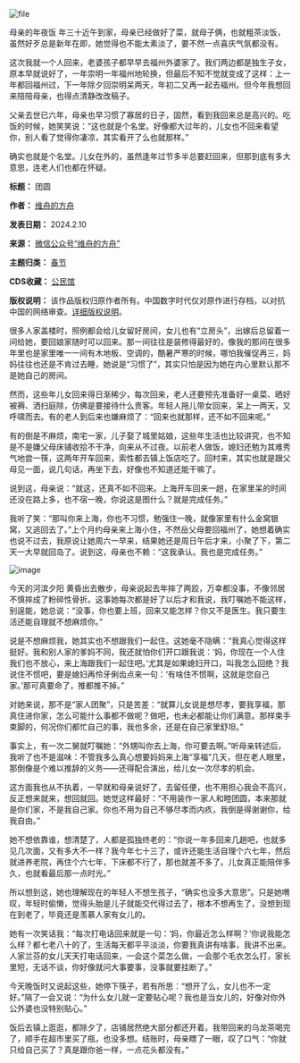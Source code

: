 ![file](https://chinadigitaltimes.net/chinese/files/2024/02/image-1707667003431.png)  

母亲的年夜饭
年三十近午到家，母亲已经做好了菜，就母子俩，也就粗茶淡饭，虽然好歹总是新年在即，她觉得也不能太素淡了，要不然一点喜庆气氛都没有。


这次我就一个人回来，老婆孩子都早早去福州外婆家了。我们两边都是独生子女，原本早就说好了，一年崇明一年福州地轮换，但最后不知不觉就变成了这样：上一年都回福州过，下一年除夕回崇明呆两天，年初二又再一起去福州。但今年我想回来陪陪母亲，也得点清静改改稿子。


父亲去世已六年，母亲也早习惯了寡居的日子，固然，看到我回来总是高兴的。吃饭的时候，她笑笑说：“这也就是个名堂。好像都大过年的，儿女也不回来看望你，别人看了觉得你凄凉，其实看开了么也就那样。” 


确实也就是个名堂。儿女在外的，虽然逢年过节多半总要赶回来，但那到底有多大意思，连老人们也都在怀疑。 




**标题：** 团圆  

**作者：** [维舟的方舟](https://chinadigitaltimes.net/space/维舟的方舟)  

**发表日期：** 2024.2.10  

**来源：** [微信公众号“维舟的方舟”](https://web.archive.org/web/https://mp.weixin.qq.com/s/Wa8DABgddhmS6WHgl3nAfg)  

**主题归类：** [春节](https://chinadigitaltimes.net/space/春节)  

**CDS收藏：** [公民馆](https://chinadigitaltimes.net/space/%E5%85%AC%E6%B0%91%E9%A6%86)  

**版权说明：** 该作品版权归原作者所有。中国数字时代仅对原作进行存档，以对抗中国的网络审查。[详细版权说明](https://chinadigitaltimes.net/chinese/copyright)。


很多人家盖楼时，照例都会给儿女留好房间，女儿也有“立房头”，出嫁后总留着一间给她，要回娘家随时可以回来。那一间往往是装修得最好的，像我的那间在很多年里也是家里唯一一间有木地板、空调的，酷暑严寒的时候，哪怕我催促再三，妈妈往往也还是不肯过去睡，她说是“习惯了”，其实只怕是因为她在内心里默认那不是她自己的房间。 


然而，这些年儿女回来得日渐稀少，每次回来，老人还要预先准备好一桌菜、晒好被褥、洒扫庭除，仿佛是要接待什么贵客。年轻人拖儿带女回来，呆上一两天，又呼啸而去。有的老人到后来也嫌麻烦了：“回来也就那样，还不如不回来呢。”


有的倒是不麻烦，南宅一家，儿子娶了城里姑娘，这些年生活也比较讲究，也不知是不是嫌父母床铺收拾不干净，向来从不过夜。以前老人做饭，媳妇还勉为其难秀气地尝一筷，这两年开车回来，索性都去镇上饭店吃了。回村来，其实也就是跟父母见一面，说几句话，再坐下去，好像也不知道还能干嘛了。 


说到这，母亲说：“就这，还真不如不回来。上海开车回来一趟，在家里呆的时间还没在路上多，也不宿一晚，你说这是图什么？就是完成任务。” 


我听了笑：“那叫你来上海，你也不习惯，勉强住一晚，就像家里有什么金窝银窝，又逃回去了。”上个月约母亲来上海小住，不然岳父母要回福州了，她想着确实也说不过去，我原说让她周六一早来，结果她还是周日午后才来，小聚了下，第二天一大早就回岛了。说到这，母亲也不赖：“这我承认。我也是完成任务。” 


![image](https://chinadigitaltimes.net/chinese/files/2024/02/post-704978-65c8ef296c7d9.)  

今天的河滨夕阳
黄昏出去散步，母亲说起去年摔了两跤，万幸都没事，不像邻居不慎摔成了粉碎性骨折。这事她每次都是好了以后才和我说，我叮嘱她不能这样，别逞能，她总说：“没事，你也要上班，回来又能怎样？你又不是医生。我只要生活还能自理就不想麻烦你。” 


说是不想麻烦我，她其实也不想跟我们一起住。这她毫不隐瞒：“我真心觉得这样挺好。我和别人家的爹妈不同，我还就怕你们开口跟我说：‘妈，你现在一个人住我们也不放心，来上海跟我们一起住吧。’尤其是如果媳妇开口，叫我怎么回绝？我说住不惯吧，要是媳妇再伶牙俐齿点来一句：‘有啥住不惯啊，这就是您自己家。’那可真要命了，推都推不掉。”


对她来说，那不是“家人团聚”，只是苦差：“就算儿女说是想尽孝，要我享福，那真住进你家，怎么可能什么事都不做呢？做吧，也未必都能让你们满意。那样束手束脚的，何况你们都忙自己的事，我也多余，还是在自己家里舒坦。”


事实上，有一次二舅就叮嘱她：“外甥叫你去上海，你可要去啊。”听母亲转述后，我听了也不是滋味：不管我多么真心想要妈妈来上海“享福”几天，但在老人眼里，那倒像是个难以推辞的义务——还得配合演出，给儿女一次尽孝的机会。


这方面我也从不执着，一早就和母亲说好了，去留任便，也不用担心我会不高兴，反正想来就来，想回就回。她觉这样最好：“不用装作一家人和睦团圆，本来那就是你们家，不是我自己家。你也不用为自己不够尽孝而内疚，我倒是得谢谢你，给我自由。”


她不想依靠谁，想清楚了，人都是孤独终老的：“你说一年多回来几趟吧，也就多见几次面，又有多大不一样？我今年七十三了，或许还能生活自理个六七年，然后就进养老院，再住个六七年，下床都不行了，那也就差不多了。儿女真正能陪伴多久，也就看最后那一点时光。”


所以想到这，她也理解现在的年轻人不想生孩子，“确实也没多大意思”。只是她喟叹，年轻时偷懒，觉得头胎是儿子就能交代得过去了，根本不想再生了，没想到现在到老了，毕竟还是羡慕人家有女儿的。


她有一次笑话我：“每次打电话回来就是一句：‘妈，你最近怎么样啊？’你说我能怎么样？都七老八十的了，生活每天都平平淡淡，你要我真讲有啥事，我讲不出来。人家兰芬的女儿天天打电话回来，一会这个菜怎么做，一会那个毛衣怎么打，家长里短，无话不谈，你好像就问大事要事，没事就要挂断了。”


今天晚饭时又说起这些，她停下筷子，若有所思：“想开了么，女儿也不一定好。”隔了一会又说：“为什么女儿就一定要贴心呢？我也是当女儿的，好像对你外公外婆也没特别贴心。” 


饭后去镇上逛逛，都除夕了，店铺居然绝大部分都还开着。我带回来的乌龙茶喝完了，顺手在超市里买了瓶，也没多想。结账时，母亲瞟了一眼，叹了口气：“你就只给自己买了？真是跟你爸一样，一点花头都没有。”





